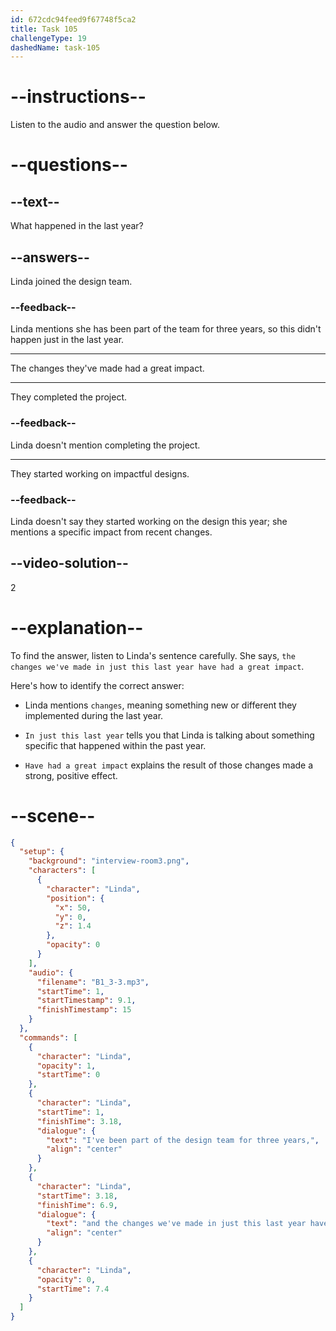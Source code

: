 ```yaml
---
id: 672cdc94feed9f67748f5ca2
title: Task 105
challengeType: 19
dashedName: task-105
---
```


<!-- (audio) Linda: I've been part of the design team for three years, and the changes we've made in just this last year have had a great impact. -->

# --instructions--

Listen to the audio and answer the question below.

# --questions--

## --text--

What happened in the last year?

## --answers--

Linda joined the design team.

### --feedback--

Linda mentions she has been part of the team for three years, so this didn't happen just in the last year.

---

The changes they've made had a great impact.

---

They completed the project.

### --feedback--

Linda doesn't mention completing the project.

---

They started working on impactful designs.

### --feedback--

Linda doesn't say they started working on the design this year; she mentions a specific impact from recent changes.

## --video-solution--

2

# --explanation--

To find the answer, listen to Linda's sentence carefully. She says, `the changes we've made in just this last year have had a great impact`.

Here's how to identify the correct answer:

- Linda mentions `changes`, meaning something new or different they implemented during the last year.

- `In just this last year` tells you that Linda is talking about something specific that happened within the past year.

- `Have had a great impact` explains the result of those changes made a strong, positive effect.

# --scene--

```json
{
  "setup": {
    "background": "interview-room3.png",
    "characters": [
      {
        "character": "Linda",
        "position": {
          "x": 50,
          "y": 0,
          "z": 1.4
        },
        "opacity": 0
      }
    ],
    "audio": {
      "filename": "B1_3-3.mp3",
      "startTime": 1,
      "startTimestamp": 9.1,
      "finishTimestamp": 15
    }
  },
  "commands": [
    {
      "character": "Linda",
      "opacity": 1,
      "startTime": 0
    },
    {
      "character": "Linda",
      "startTime": 1,
      "finishTime": 3.18,
      "dialogue": {
        "text": "I've been part of the design team for three years,",
        "align": "center"
      }
    },
    {
      "character": "Linda",
      "startTime": 3.18,
      "finishTime": 6.9,
      "dialogue": {
        "text": "and the changes we've made in just this last year have had a great impact.",
        "align": "center"
      }
    },
    {
      "character": "Linda",
      "opacity": 0,
      "startTime": 7.4
    }
  ]
}
```
